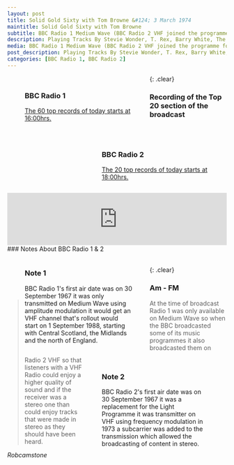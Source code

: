 ```yaml
---
layout: post
title: Solid Gold Sixty with Tom Browne &#124; 3 March 1974
maintitle: Solid Gold Sixty with Tom Browne
subtitle: BBC Radio 1 Medium Wave (BBC Radio 2 VHF joined the programme for the top 20)
description: Playing Tracks By Stevie Wonder, T. Rex, Barry White, The Stylistics, Diana Ross, Lena Zavaroni and others.
media: BBC Radio 1 Medium Wave (BBC Radio 2 VHF joined the programme for the top 20)
post_description: Playing Tracks By Stevie Wonder, T. Rex, Barry White, The Stylistics, Diana Ross, Lena Zavaroni and others.
categories: [BBC Radio 1, BBC Radio 2]
---
```


<figure class="fig1">
<h3 id="radio-1">BBC Radio 1</h3>
<p><a href="https://genome.ch.bbc.co.uk/schedules/radio1/england/1974-03-03#at-16.00">The 60 top records of today starts at 16:00hrs.</a></p>
</figure>

<figure class="fig2">
<figcaption>
<h3 id="radio-2">BBC Radio 2</h3>
<p><a href="https://genome.ch.bbc.co.uk/schedules/radio2/1974-03-03#at-18.00">The 20 top records of today starts at 18:00hrs.</a></p>

</figcaption>
</figure>

{: .clear}

### Recording of the Top 20 section of the broadcast
<iframe width="100%" height="120" src="https://www.mixcloud.com/widget/iframe/?hide_cover=1&light=1&feed=%2Fpeteseaton%2Fsolid-gold-sixty-with-tom-browne-030374%2F" frameborder="0" ></iframe>
<br />
### Notes About BBC Radio 1 & 2

<figure class="fig1">
<h3 id="note-1">Note 1</h3>
<p>BBC Radio 1's first air date was on 30 September 1967 it was only transmitted on Medium Wave using amplitude modulation it would get an VHF channel that's rollout would start on 1 September 1988, starting with Central Scotland, the Midlands and the north of England.</p>
</figure>

<figure class="fig2">
<h3 id="note-2">Note 2</h3>
<p>BBC Radio 2's first air date was on 30 September 1967 it was a replacement for the Light Programme it was transmitter on VHF using frequency modulation in 1973 a subcarrier was added to the transmission which allowed the broadcasting of content in stereo.</P>
</figure>

<br />{: .clear}

### Am - FM
> At the time of broadcast Radio 1 was only available on Medium Wave so when the BBC broadcasted some of its music programmes it also broadcasted them on Radio 2 VHF so that listeners with a VHF Radio could enjoy a higher quality of sound and if the receiver was a stereo one than could enjoy tracks that were made in stereo as they should have been heard.

<cite>Robcamstone</cite>

<style>
.fig1 {float:left; width:49%;}

.fig2 {float:right; width:49%;}

figcaption {float:left; width:100%;}

@media only screen and (max-width: 700px) {
.fig1, .fig2 {float:left; width:100%;}
figcaption {float:left; width:100%; margin-bottom: 10px;}
}
</style>
			
